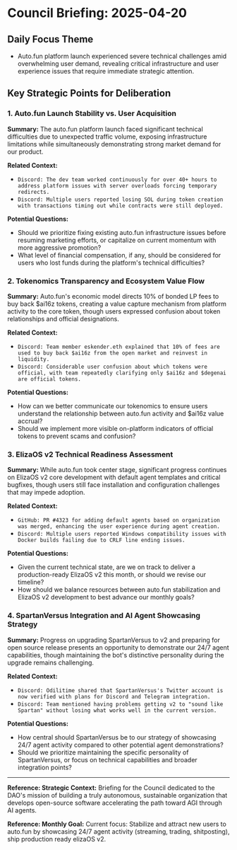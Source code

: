 # Council Briefing: 2025-04-20

## Daily Focus Theme

- Auto.fun platform launch experienced severe technical challenges amid overwhelming user demand, revealing critical infrastructure and user experience issues that require immediate strategic attention.

## Key Strategic Points for Deliberation

### 1. Auto.fun Launch Stability vs. User Acquisition

**Summary:** The auto.fun platform launch faced significant technical difficulties due to unexpected traffic volume, exposing infrastructure limitations while simultaneously demonstrating strong market demand for our product.

**Related Context:**
- `Discord: The dev team worked continuously for over 40+ hours to address platform issues with server overloads forcing temporary redirects.`
- `Discord: Multiple users reported losing SOL during token creation with transactions timing out while contracts were still deployed.`

**Potential Questions:**
- Should we prioritize fixing existing auto.fun infrastructure issues before resuming marketing efforts, or capitalize on current momentum with more aggressive promotion?
- What level of financial compensation, if any, should be considered for users who lost funds during the platform's technical difficulties?

### 2. Tokenomics Transparency and Ecosystem Value Flow

**Summary:** Auto.fun's economic model directs 10% of bonded LP fees to buy back $ai16z tokens, creating a value capture mechanism from platform activity to the core token, though users expressed confusion about token relationships and official designations.

**Related Context:**
- `Discord: Team member eskender.eth explained that 10% of fees are used to buy back $ai16z from the open market and reinvest in liquidity.`
- `Discord: Considerable user confusion about which tokens were official, with team repeatedly clarifying only $ai16z and $degenai are official tokens.`

**Potential Questions:**
- How can we better communicate our tokenomics to ensure users understand the relationship between auto.fun activity and $ai16z value accrual?
- Should we implement more visible on-platform indicators of official tokens to prevent scams and confusion?

### 3. ElizaOS v2 Technical Readiness Assessment

**Summary:** While auto.fun took center stage, significant progress continues on ElizaOS v2 core development with default agent templates and critical bugfixes, though users still face installation and configuration challenges that may impede adoption.

**Related Context:**
- `GitHub: PR #4323 for adding default agents based on organization was merged, enhancing the user experience during agent creation.`
- `Discord: Multiple users reported Windows compatibility issues with Docker builds failing due to CRLF line ending issues.`

**Potential Questions:**
- Given the current technical state, are we on track to deliver a production-ready ElizaOS v2 this month, or should we revise our timeline?
- How should we balance resources between auto.fun stabilization and ElizaOS v2 development to best advance our monthly goals?

### 4. SpartanVersus Integration and AI Agent Showcasing Strategy

**Summary:** Progress on upgrading SpartanVersus to v2 and preparing for open source release presents an opportunity to demonstrate our 24/7 agent capabilities, though maintaining the bot's distinctive personality during the upgrade remains challenging.

**Related Context:**
- `Discord: Odilitime shared that SpartanVersus's Twitter account is now verified with plans for Discord and Telegram integration.`
- `Discord: Team mentioned having problems getting v2 to "sound like Spartan" without losing what works well in the current version.`

**Potential Questions:**
- How central should SpartanVersus be to our strategy of showcasing 24/7 agent activity compared to other potential agent demonstrations?
- Should we prioritize maintaining the specific personality of SpartanVersus, or focus on technical capabilities and broader integration points?

---
**Reference: Strategic Context:** Briefing for the Council dedicated to the DAO's mission of building a truly autonomous, sustainable organization that develops open-source software accelerating the path toward AGI through AI agents.

**Reference: Monthly Goal:** Current focus: Stabilize and attract new users to auto.fun by showcasing 24/7 agent activity (streaming, trading, shitposting), ship production ready elizaOS v2.